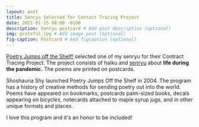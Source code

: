 ```yaml
---
layout: post
title: Senryu Selected for Contact Tracing Project
date: 2021-01-15 08:00 -0100
description: Senryu postcard # Add post description (optional)
img: grateful.jpg # Add image post (optional)
fig-caption: Postcard # Add figcaption (optional)
---
```

<a href="https://poetryjumpsofftheshelf.com" target="_blank">Poetry Jumps off the Shelf!</a> selected one of  my senryu for their Contract Tracing Project. The project consists of haiku and <a href="https://www.masterclass.com/articles/how-to-write-senryu-poems" target="_blank">senryu</a> about <strong>life during the pandemic.</strong> The poems are printed on postcards.

Shoshauna Shy launched Poetry Jumps Off the Shelf in 2004. The program has a history of creative methods for sending poetry out into the world. Poems have appeared on bookmarks, postcards palm-sized books, decals appearing on bicycles, notecards attached to maple syrup jugs, and in other unique formats and places.

I love this program and it's an honor to be included!